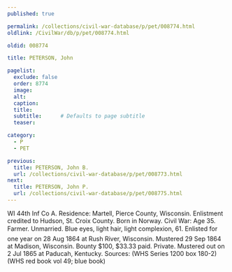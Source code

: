 ```yaml
---
published: true

permalink: /collections/civil-war-database/p/pet/008774.html
oldlink: /CivilWar/db/p/pet/008774.html

oldid: 008774

title: PETERSON, John

pagelist:
  exclude: false
  order: 8774
  image: 
  alt:
  caption:
  title:
  subtitle:      # Defaults to page subtitle
  teaser:

category: 
  - P 
  - PET

previous:
  title: PETERSON, John B.
  url: /collections/civil-war-database/p/pet/008773.html  
next:
  title: PETERSON, John P.
  url: /collections/civil-war-database/p/pet/008775.html   
---
```

WI 44th Inf Co A. Residence: Martell, Pierce County, Wisconsin. Enlistment credited to Hudson, St. Croix County. Born in Norway. Civil War: Age 35. Farmer. Unmarried. Blue eyes, light hair, light complexion, 6&#146;1&#148;. Enlisted for one year on 28 Aug 1864 at Rush River, Wisconsin. Mustered 29 Sep 1864 at Madison, Wisconsin. Bounty $100, $33.33 paid. Private. Mustered out on 2 Jul 1865 at Paducah, Kentucky. Sources: (WHS Series 1200 box 180-2) (WHS red book vol 49; blue book)